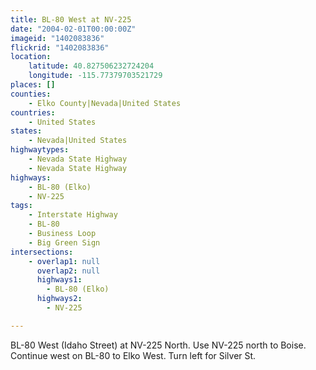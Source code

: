 ```yaml
---
title: BL-80 West at NV-225
date: "2004-02-01T00:00:00Z"
imageid: "1402083836"
flickrid: "1402083836"
location:
    latitude: 40.827506232724204
    longitude: -115.77379703521729
places: []
counties:
    - Elko County|Nevada|United States
countries:
    - United States
states:
    - Nevada|United States
highwaytypes:
    - Nevada State Highway
    - Nevada State Highway
highways:
    - BL-80 (Elko)
    - NV-225
tags:
    - Interstate Highway
    - BL-80
    - Business Loop
    - Big Green Sign
intersections:
    - overlap1: null
      overlap2: null
      highways1:
        - BL-80 (Elko)
      highways2:
        - NV-225

---
```

BL-80 West (Idaho Street) at NV-225 North.  Use NV-225 north to Boise.  Continue west on BL-80 to Elko West.  Turn left for Silver St.